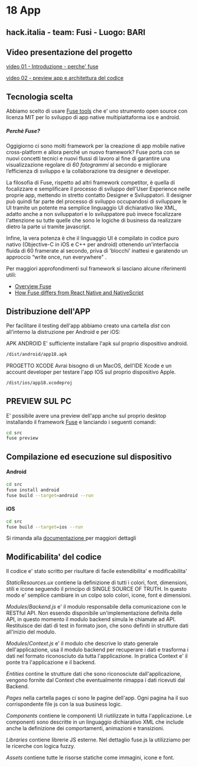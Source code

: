 # 18 App

##  hack.italia - team: Fusi - Luogo: BARI

## Video presentazione del progetto

[video 01 - Introduzione - perche' fuse](https://youtu.be/wQCZudhLNZM)

[video 02 - preview app e architettura del codice](https://youtu.be/HuwkO5OEEX8)


## Tecnologia scelta

Abbiamo scelto di usare [Fuse tools](www.fusetools.com) che e' uno strumento open source con licenza MIT per lo sviluppo di app native multipiattaforma ios e android.

##### Perchè Fuse?
Oggigiorno ci sono molti framework per la creazione di app mobile native cross-platform e allora perché un nuovo framework? Fuse porta con se nuovi concetti tecnici e nuovi flussi di lavoro al fine di garantire una visualizzazione regolare di *60* *fotogrammi* al secondo e migliorare l’efficienza di sviluppo e la collaborazione tra designer e developer. 

La filosofia di Fuse, rispetto ad altri framework competitor, è quella di focalizzare e semplificare il processo di sviluppo dell'User Experience nelle proprie app, mettendo in stretto contatto Designer e Sviluppatori. Il designer può quindi far parte del processo di sviluppo occupandosi di sviluppare le UI tramite un potente ma semplice linguaggio UI dichiarativo like XML, adatto anche a non sviluppatori e lo sviluppatore può invece focalizzare l'attenzione su tutte quelle che sono le logiche di business da realizzare dietro la parte ui tramite javascript.

Infine, la vera potenza è che il linguaggio  UI è compilato in codice puro nativo (Objective-C in iOS e C++ per android) ottenendo un'interfaccia fluida di 60 framerate al secondo, priva di 'blocchi' inattesi e garatendo un approccio  “write once, run everywhere” .


Per maggiori approfondimenti sul framework si lasciano alcune riferimenti utili:
- [Overview Fuse](https://www.facebook.com/fusetools/videos/1469174709856577/)
- [How Fuse differs from React Native and NativeScript](
https://blog.fusetools.com/how-fuse-differs-from-react-native-and-nativescript-525344f02aaf)


## Distribuzione dell'APP

Per facilitare il testing dell'app abbiamo creato una cartella _dist_ con all'interno la distruzione  per Android e per iOS:

APK ANDROID
E' sufficiente installare l'apk sul proprio dispositivo android.
```sh
/dist/android/app18.apk
```
PROGETTO XCODE 
Avrai bisogno di un MacOS, dell'IDE Xcode e un account developer per testare l'app IOS sul proprio dispositivo Apple.
```sh
/dist/ios/app18.xcodeproj
```


## PREVIEW SUL  PC
E' possibile avere una preview dell'app anche sul proprio  desktop installando il framework [Fuse](https://www.fusetools.com/downloads) e lanciando i seguenti comandi:

```sh
cd src
fuse preview
```

## Compilazione ed esecuzione sul  dispositivo

#### Android
```sh 
cd src
fuse install android
fuse build --target=android --run
```
#### iOS
```sh 
cd src
fuse build --target=ios --run
```

Si rimanda alla [documentazione ](https://www.fusetools.com/docs/basics/preview-and-export#android) per maggiori dettagli 

## Modificabilita' del codice

Il codice e' stato scritto per risultare di facile estendibilita' e modificabilita'

_StaticResources.ux_ contiene la definizione di tutti i colori, font, dimensioni, stili e icone seguendo il principo di SINGLE SOURCE OF TRUTH. In questo modo e' semplice cambiare in un colpo solo colori, icone, font e dimensioni.

_Modules_/_Backend.js_ e' il modulo responsabile della comunicazione con le RESTful API. Non essendo disponibile un'implementazione definita delle API, in questo momento il modulo backend simula le chiamate ad API. Restituisce dei dati di test in formato json, che sono definiti in strutture dati all'inizio del modulo.

_Modules_/_Context.js_ e' il modulo che descrive lo stato generale dell'applicazione, usa il modulo backend per recuperare i dati e trasforma i dati nel formato riconosciuto da tutta l'applicazione. In pratica Context e' il ponte tra l'applicazione e il backend.

_Entities_ contine le strutture dati che sono riconosciute dall'applicazione, vengono fornite dal Context che eventualmente rimappa i dati ricevuti dal Backend.

_Pages_ nella cartella pages ci sono le pagine dell'app. Ogni pagina ha il suo corrispondente file js con la sua business logic.

_Components_ contiene le componenti UI riutilizzate in tutta l'applicazione. Le componenti sono descritte in un linguaggio dichiarativo XML che include anche la definizione dei comportamenti, animazioni e transizioni.

_Libraries_ contiene librerie JS esterne. Nel dettaglio fuse.js la utilizziamo per le ricerche con logica fuzzy.

_Assets_ contiene tutte le risorse statiche come immagini, icone e font.
